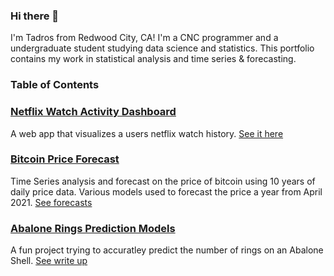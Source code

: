 ### Hi there 👋

I'm Tadros from Redwood City, CA! I'm a CNC programmer and a undergraduate student studying data science and statistics. This portfolio contains my work in statistical analysis and time series & forecasting. 

### Table of Contents

### [Netflix Watch Activity Dashboard](netflixAnalysis.py)
  A web app that visualizes a users netflix watch history. [See it here](https://share.streamlit.io/tadrossalama/netflixdashboard/main/NetflixDashboard.py)

### [Bitcoin Price Forecast](BitcoinPriceForecast.Rmd)
  Time Series analysis and forecast on the price of bitcoin using 10 years of daily price data.
  Various models used to forecast the price a year from April 2021. [See forecasts](https://rpubs.com/Tadros/778835)

### [Abalone Rings Prediction Models](abaloneRings_Prediction.Rmd)
  A fun project trying to accuratley predict the number of rings on 
  an Abalone Shell. [See write up](https://rpubs.com/Tadros/778820)
